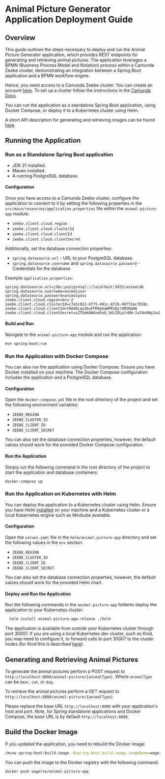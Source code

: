 # Animal Picture Generator Application Deployment Guide

## Overview

This guide outlines the steps necessary to deploy and run the Animal Picture Generator application, which provides REST endpoints for generating and retrieving animal pictures. 
The application leverages a BPMN (Business Process Model and Notation) process within a Camunda Zeebe cluster, demonstrating an integration between a Spring Boot application and a BPMN workflow engine.

Hence, you need access to a Camunda Zeebe cluster. 
You can create an account [here](https://camunda.com). 
To set up a cluster follow the instructions in the [Camunda Docs](https://docs.camunda.io/docs/guides/create-cluster/).

You can run the application as a standalone Spring Boot application, using Docker Compose, or deploy it to a Kubernetes cluster using Helm.

A short API description for generating and retrieving images can be found [here](#generating-and-retrieving-animal-pictures).

## Running the Application

### Run as a Standalone Spring Boot application

- JDK 21 installed.
- Maven installed.
- A running PostgreSQL database.

#### Configuration

Once you have access to a Camunda Zeebe cluster, configure the application to connect to it by setting the following properties in the `src/main/resources/application.properties` file within the `animal-picture-app` module:

- `zeebe.client.cloud.region`
- `zeebe.client.cloud.clusterId`
- `zeebe.client.cloud.clientId`
- `zeebe.client.cloud.clientSecret`

Additionally, set the database connection properties:

- `spring.datasource.url` - URL to your PostgreSQL database.
- `spring.datasource.username` and `spring.datasource.password` - Credentials for the database.

Example `application.properties`:

```properties
spring.datasource.url=jdbc:postgresql://localhost:5432/animaldb
spring.datasource.username=animaluser
spring.datasource.password=animalpass
zeebe.client.cloud.region=bru-2
zeebe.client.cloud.clusterId=c7e5c022-6f75-491c-8f2b-997f2ec7b58c
zeebe.client.cloud.clientId=Y9A4bLqx26uFFMXpkoWPR1Kyl4MINaHQ
zeebe.client.cloud.clientSecret=xZTGeKHN4xmYoQ_SdiIOLplnDH~JaI9nXNqJaiDtdDl3vC2ehfDeNA9owaSX2a9S
```

#### Build and Run
Navigate to the `animal-picture-app` module and run the application:
   ```bash
   mvn spring-boot:run
   ```

### Run the Application with Docker Compose
You can also run the application using Docker Compose. 
Ensure you have Docker installed on your machine.
The Docker Compose configuration includes the application and a PostgreSQL database.

#### Configuration
Open the `docker-compose.yml` file in the root directory of the project and set the following environment variables:

- `ZEEBE_REGION`
- `ZEEBE_CLUSTER_ID` 
- `ZEEBE_CLIENT_ID`
- `ZEEBE_CLIENT_SECRET`

You can also set the database connection properties, however, the default values should work for the provided Docker Compose configuration.

#### Run the Application

Simply run the following command in the root directory of the project to start the application and database containers:

```bash
docker-compose up
```


### Run the Application on Kubernetes with Helm
You can deploy the application to a Kubernetes cluster using Helm. 
Ensure you have Helm [installed](https://helm.sh/docs/intro/install/) on your machine and a Kubernetes cluster or a local Kubernetes engine such as Minikube available.

#### Configuration
Open the `values.yaml` file in the `helm/animal-picture-app` directory and set the following values in the `env` section:

- `ZEEBE_REGION`
- `ZEEBE_CLUSTER_ID`
- `ZEEBE_CLIENT_ID`
- `ZEEBE_CLIENT_SECRET`

You can also set the database connection properties, however, the default values should work for the provided Helm chart.

#### Deploy and Run the Application
Run the following commands in the `animal-picture-app` folderto deploy the application to your Kubernetes cluster:

```bash
  helm install animal-picture-app-release ./helm
```

The application is available from outside your Kubernetes cluster through port 30007.
If you are using a local Kubernetes dev cluster, such as Kind, you may need to configure it, to forward calls to port 30007 to the cluster nodes (for Kind this is described [here](https://kind.sigs.k8s.io/docs/user/configuration/#extra-port-mappings)).

## Generating and Retrieving Animal Pictures
To generate the animal pictures perform a POST request to `http://localhost:8080/animal-picture/{animalType}`.
Where `animalType` can be `bear`, `cat`, or `dog`.

To retrieve the animal pictures perform a GET request to `http://localhost:8080/animal-picture/{animalType}`.

Please replace the base URL `http://localhost:8080` with your application's host and port.
Note, for Spring standalone applications and Docker Compose, the base URL is by default `http://localhost:8080`.

## Build the Docker Image
If you updated the application, you need to rebuild the Docker image:

```bash
/mvnw spring-boot:build-image -Dspring-boot.build-image.imageName=wagerse/animal-picture-app
```

You can push the image to the Docker registry with the following command:

```bash
docker push wagerse/animal-picture-app
```



